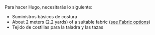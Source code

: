 Para hacer Hugo, necesitarás lo siguiente:

- Suministros básicos de costura
- About 2 meters (2.2 yards) of a suitable fabric ([see Fabric options](/docs/patterns/hugo/fabric))
- Tejido de costillas para la taladra y las tazas
